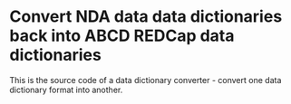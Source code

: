 # Convert NDA data data dictionaries back into ABCD REDCap data dictionaries

This is the source code of a data dictionary converter - convert one data dictionary format into another.
